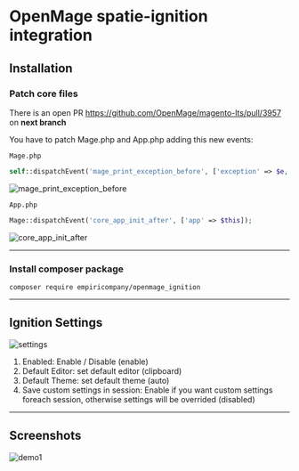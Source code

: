 # OpenMage spatie-ignition integration

## Installation

### Patch core files
There is an open PR https://github.com/OpenMage/magento-lts/pull/3957 on __next branch__

You have to patch Mage.php and App.php adding this new events:

`Mage.php`
```php
self::dispatchEvent('mage_print_exception_before', ['exception' => $e, 'extra' => $extra]);
```

![mage_print_exception_before](https://github.com/empiricompany/openmage_ignition/assets/5071467/6597b7ad-740a-4a7c-988a-fc96b7bdcf38)

`App.php`
```php
Mage::dispatchEvent('core_app_init_after', ['app' => $this]);
```
![core_app_init_after](https://github.com/empiricompany/openmage_ignition/assets/5071467/51660c34-ed39-4090-9a0a-1037dfe1a26e)

---

### Install composer package 

```cli
composer require empiricompany/openmage_ignition
```

---

## Ignition Settings
![settings](https://github.com/empiricompany/openmage_ignition/assets/5071467/6e14a904-53ef-4941-9270-c1ed4219bbc9)

1. Enabled: Enable / Disable (enable)
2. Default Editor: set default editor (clipboard)
3. Default Theme: set default theme (auto)
4. Save custom settings in session: Enable if you want custom settings foreach session, otherwise settings will be overrided (disabled)

---

## Screenshots

![demo1](https://github.com/empiricompany/openmage_ignition/assets/5071467/467a3c69-8735-47fd-bdef-bad200b8ccb8)
